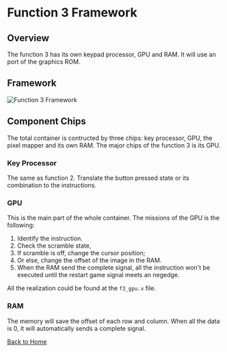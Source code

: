 # Function 3 Framework

## Overview

The function 3 has its own keypad processor, GPU and RAM. It will use an port of the graphics ROM.

## Framework
![Function 3 Framework](Function_3_Framework.png)

## Component Chips
The total container is contructed by three chips: key processor, GPU, the pixel mapper and its own RAM. The major chips of the function 3 is its GPU.

### Key Processor
The same as function 2. Translate the button pressed state or its combination to the instructions.

### GPU
This is the main part of the whole container. The missions of the GPU is the following:

1. Identify the instruction.
2. Check the scramble state,
3. If scramble is off, change the cursor position;
4. Or else, change the offset of the image in the RAM.
5. When the RAM send the complete signal, all the instruction won't be executed until the restart game signal meets an negedge.

All the realization could be found at the `f3_gpu.v` file.

### RAM
The memory will save the offset of each row and column. When all the data is 0, it will automatically sends a complete signal. 

[Back to Home](Home.md)